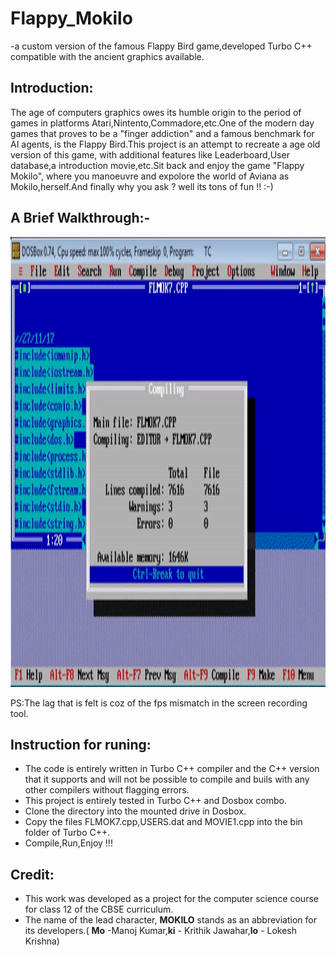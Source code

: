 # Flappy_Mokilo
-a custom version of the famous Flappy Bird game,developed Turbo C++ compatible with the ancient graphics available.
## Introduction:
The age of computers graphics owes its humble origin to the period of games in platforms Atari,Nintento,Commadore,etc.One of the modern day games that proves to be a "finger addiction" and a famous benchmark for AI agents, is the Flappy Bird.This project is an attempt to recreate a age old version of this game, with additional features like Leaderboard,User database,a introduction movie,etc.Sit back and enjoy the game "Flappy Mokilo", where you manoeuvre and expolore the world of Aviana as Mokilo,herself.And finally why you ask ? well its tons of fun !! :-)

## A Brief Walkthrough:-
<p align="center">
   <img width="1080" height="720" src="https://github.com/lok-i/Flappy_Mokilo/blob/master/flmok7.gif">
</p>
PS:The lag that is felt is coz of the fps mismatch in the screen recording tool.

## Instruction for runing:
* The code is entirely written in Turbo C++ compiler and the C++ version that it supports and will not be possible to compile and buils with any other compilers without flagging errors.
* This project is entirely tested in Turbo C++ and Dosbox combo.
* Clone the directory into the mounted drive in Dosbox.
* Copy the files FLMOK7.cpp,USERS.dat and MOVIE1.cpp into the bin folder of Turbo C++.
* Compile,Run,Enjoy !!!

## Credit:
* This work was developed as a project for the computer science course for class 12 of the CBSE curriculum.
* The name of the lead character, **MOKILO** stands as an abbreviation for its developers.( **Mo** -Manoj Kumar,**ki** - Krithik Jawahar,**lo** - Lokesh Krishna)
